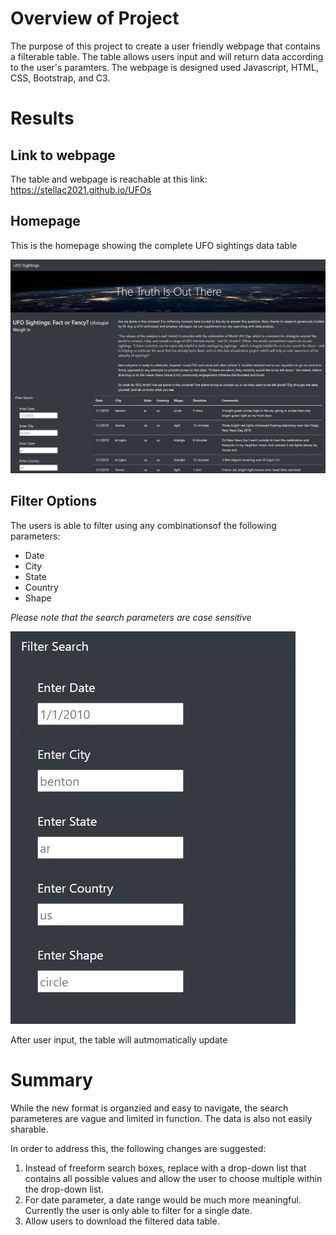 # Overview of Project

The purpose of this project to create a user friendly webpage that contains a filterable table. The table allows users input and will return data according to the user's paramters. The webpage is designed used Javascript, HTML, CSS, Bootstrap, and C3. 

# Results 
## Link to webpage 
The table and webpage is reachable at this link: https://stellac2021.github.io/UFOs

## Homepage
This is the homepage showing the complete UFO sightings data table 

![](./static/images/homepage.JPG)

## Filter Options
The users is able to filter using any combinationsof the following parameters:
- Date
- City
- State
- Country
- Shape 


*Please note that the search parameters are case sensitive*

![](./static/images/filters.JPG)

After user input, the table will autmomatically update

# Summary

While the new format is organzied and easy to navigate, the search parameteres are vague and limited in function. The data is also not easily sharable. 

In order to address this, the following changes are suggested:
1. Instead of freeform search boxes, replace with a drop-down list that contains all possible values and allow the user to choose multiple within the drop-down list.
2. For date parameter, a date range would be much more meaningful. Currently the user is only able to filter for a single date.
3. Allow users to download the filtered data table. 
